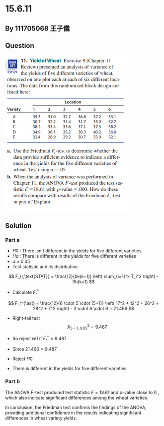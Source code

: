 # 15.6.11

## By 111705068 王子儀

## Question
![images](https://github.com/HWTeng-Course/202402-Statistics/blob/main/Images/%E8%9E%A2%E5%B9%95%E6%93%B7%E5%8F%96%E7%95%AB%E9%9D%A2%202024-05-28%20184934.png)

## Solution

### Part a
- $H0$ : There isn't different in the yields for five different varieties
- $Ha$ : There is different in the yields for five different varieties
- $\alpha$ = 0.05
- Test statistic and its distribution

$$
F_{r,\text{STAT}} = \frac{12}{bk(k+1)} \left( \sum_{i=1}^k T_i^2 \right) - 3b(k+1)
$$

- Calculate $F_r^{\ast}$
  
$$
F_r^{\ast} = \frac{12}{6 \cdot 5 \cdot (5+1)} \left( 17^2 + 12^2 + 26^2 + 28^2 + 7^2 \right) - 3 \cdot 6 \cdot 6 = 21.466
$$

- Right-tail test
  $$X^2_{5-1,0.05} = 9.487$$

- So reject $H0$ if $F_r^{\ast} \geq 9.487$
- Since $21.466 > 9.487$
- Reject $H0$
- There is different in the yields for five different varieties

### Part b
The ANOVA F-test produced test statistic $F = 18.61$ and p-value close to 0 , which also indicate significant differences among the wheat varieties.

In conclusion, the Friedman test confirms the findings of the ANOVA, providing additional confidence in the results indicating significant differences in wheat variety yields.
